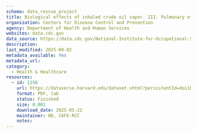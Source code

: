 ```yaml
---
schema: data_rescue_project 
title: Biological effects of inhaled crude oil vapor. III. Pulmonary effects
organization: Centers for Disease Control and Prevention
agency: Department of Health and Human Services
websites: data.cdc.gov
data_source: https://data.cdc.gov/National-Institute-for-Occupational-Safety-and-Hea/Biological-effects-of-inhaled-crude-oil-vapor-III-/aian-amjw/about_data
description: 
last_modified: 2025-09-02
metadata_available: Yes
metadata_url: 
category:
  - Health & Healthcare 
resources:
  - id: 1258
    url: https://dataverse.harvard.edu/dataset.xhtml?persistentId=doi10.7910/DVN/0L9K3E
    format: PDF, tab
    status: Finished
    size: 0.001
    download_date: 2025-05-22
    maintainer: HD, CAFE-RCC
    notes: 
---
```

